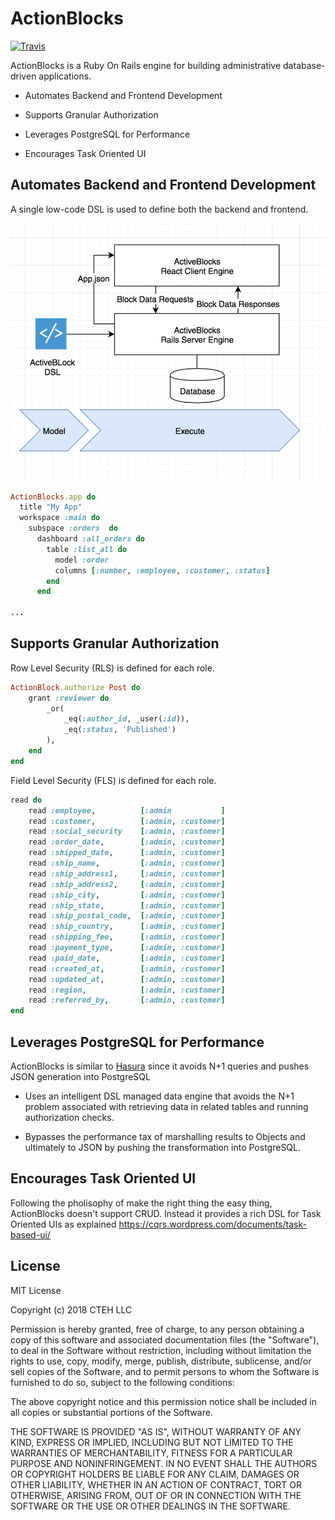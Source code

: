 # ActionBlocks
[![Travis](https://travis-ci.org/CTEH/action_blocks.svg?branch=master)](https://travis-ci.org/CTEH/action_blocks)

ActionBlocks is a Ruby On Rails engine for building administrative database-driven applications.

* Automates Backend and Frontend Development

* Supports Granular Authorization

* Leverages PostgreSQL for Performance

* Encourages Task Oriented UI


Automates Backend and Frontend Development
-------------------

A single low-code DSL is used to define both the backend and frontend.

![ActionBlocks Diagram](https://raw.githubusercontent.com/CTEH/action_blocks/master/docs/single_dsl_diagram.png)

```ruby
ActionBlocks.app do
  title "My App"
  workspace :main do
    subspace :orders  do
      dashboard :all_orders do
        table :list_all do
          model :order
          columns [:number, :employee, :customer, :status]
        end
      end

...
```

Supports Granular Authorization
----------

Row Level Security (RLS) is defined for each role.

```ruby
ActionBlock.authorize Post do
    grant :reviewer do
        _or(
            _eq(:author_id, _user(:id)),
            _eq(:status, 'Published')
        ),
    end
end
```

Field Level Security (FLS) is defined for each role.

```ruby
read do
    read :employee,          [:admin           ]
    read :customer,          [:admin, :customer]
    read :social_security    [:admin, :customer]
    read :order_date,        [:admin, :customer]
    read :shipped_date,      [:admin, :customer]
    read :ship_name,         [:admin, :customer]
    read :ship_address1,     [:admin, :customer]
    read :ship_address2,     [:admin, :customer]
    read :ship_city,         [:admin, :customer]
    read :ship_state,        [:admin, :customer]
    read :ship_postal_code,  [:admin, :customer]
    read :ship_country,      [:admin, :customer]
    read :shipping_fee,      [:admin, :customer]
    read :payment_type,      [:admin, :customer]
    read :paid_date,         [:admin, :customer]
    read :created_at,        [:admin, :customer]
    read :updated_at,        [:admin, :customer]
    read :region,            [:admin, :customer]
    read :referred_by,       [:admin, :customer]
end

```



Leverages PostgreSQL for Performance
------------

ActionBlocks is similar to [Hasura](https://blog.hasura.io/architecture-of-a-high-performance-graphql-to-sql-server-58d9944b8a87) since it avoids N+1 queries and pushes JSON generation into PostgreSQL

* Uses an intelligent DSL managed data engine that avoids the N+1 problem associated with retrieving data in related tables and running authorization checks.

* Bypasses the performance tax of marshalling results to Objects and ultimately to JSON by pushing the transformation into PostgreSQL.

Encourages Task Oriented UI
------------

Following the pholisophy of make the right thing the easy thing, ActionBlocks doesn't support CRUD.  Instead it provides a rich DSL for Task Oriented UIs as explained https://cqrs.wordpress.com/documents/task-based-ui/



## License
MIT License

Copyright (c) 2018 CTEH LLC

Permission is hereby granted, free of charge, to any person obtaining a copy
of this software and associated documentation files (the "Software"), to deal
in the Software without restriction, including without limitation the rights
to use, copy, modify, merge, publish, distribute, sublicense, and/or sell
copies of the Software, and to permit persons to whom the Software is
furnished to do so, subject to the following conditions:

The above copyright notice and this permission notice shall be included in all
copies or substantial portions of the Software.

THE SOFTWARE IS PROVIDED "AS IS", WITHOUT WARRANTY OF ANY KIND, EXPRESS OR
IMPLIED, INCLUDING BUT NOT LIMITED TO THE WARRANTIES OF MERCHANTABILITY,
FITNESS FOR A PARTICULAR PURPOSE AND NONINFRINGEMENT. IN NO EVENT SHALL THE
AUTHORS OR COPYRIGHT HOLDERS BE LIABLE FOR ANY CLAIM, DAMAGES OR OTHER
LIABILITY, WHETHER IN AN ACTION OF CONTRACT, TORT OR OTHERWISE, ARISING FROM,
OUT OF OR IN CONNECTION WITH THE SOFTWARE OR THE USE OR OTHER DEALINGS IN THE
SOFTWARE.


